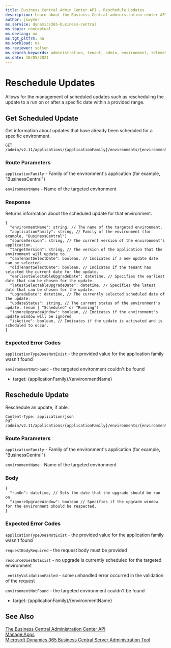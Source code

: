 ```yaml
---
title: Business Central Admin Center API - Reschedule Updates
description: Learn about the Business Central administration center API for rescheduling updates.
author: jswymer
ms.service: dynamics365-business-central
ms.topic: conceptual
ms.devlang: na
ms.tgt_pltfrm: na
ms.workload: na
ms.reviewer: solsen
ms.search.keywords: administration, tenant, admin, environment, telemetry
ms.date: 10/05/2021
---
```


# Reschedule Updates

Allows for the management of scheduled updates such as rescheduling the update to a run on or after a specific date within a provided range.

## Get Scheduled Update

Get information about updates that have already been scheduled for a specific environment.

```
GET /admin/v2.11/applications/{applicationFamily}/environments/{environmentName}/upgrade
```

### Route Parameters

`applicationFamily` - Family of the environment's application (for example, "BusinessCentral")

`environmentName` - Name of the targeted environment

### Response

Returns information about the scheduled update for that environment.

```
{
  "environmentName": string, // The name of the targeted environment.
  "applicationFamily": string, // Family of the environment (for example, "BusinessCentral")
  "sourceVersion": string, // The current version of the environment's application.
  "targetVersion": string, // The version of the application that the environment will update to.
  "canTenantSelectDate": boolean, // Indicates if a new update date can be selected.
  "didTenantSelectDate": boolean, // Indicates if the tenant has selected the current date for the update.
  "earliestSelectableUpgradeDate": datetime, // Specifies the earliest date that can be chosen for the update.
  "latestSelectableUpgradeDate": datetime, // Specifies the latest date that can be chosen for the update.
  "upgradeDate": datetime, // The currently selected scheduled date of the update.
  "updateStatus": string, // The current status of the environment's update. (enum | "Scheduled" or "Running")
  "ignoreUpgradeWindow": boolean, // Indicates if the environment's update window will be ignored
  "isActive": boolean, // Indicates if the update is activated and is scheduled to occur.
}
```

### Expected Error Codes

`applicationTypeDoesNotExist` - the provided value for the application family wasn't found

`environmentNotFound` - the targeted environment couldn't be found

   - target: {applicationFamily}/{environmentName}

## Reschedule Update

Reschedule an update, if able.

```
Content-Type: application/json
PUT /admin/v2.11/applications/{applicationFamily}/environments/{environmentName}/upgrade
```

### Route Parameters

`applicationFamily` - Family of the environment's application (for example, "BusinessCentral")

`environmentName` - Name of the targeted environment

### Body

```
{
  "runOn": datetime, // Sets the date that the upgrade should be run on.
  "ignoreUpgradeWindow": boolean // Specifies if the upgrade window for the environment should be respected.
}
```

### Expected Error Codes

`applicationTypeDoesNotExist` - the provided value for the application family wasn't found

`requestBodyRequired` - the request body must be provided

`resourceDoesNotExist` - no upgrade is currently scheduled for the targeted environment

` entityValidationFailed` - some unhandled error occurred in the validation of the request

`environmentNotFound` - the targeted environment couldn't be found

   - target: {applicationFamily}/{environmentName}


## See Also

[The Business Central Administration Center API](administration-center-api)  
[Manage Apps](tenant-admin-center-manage-apps.md)  
[Microsoft Dynamics 365 Business Central Server Administration Tool](administration-tool.md) 
